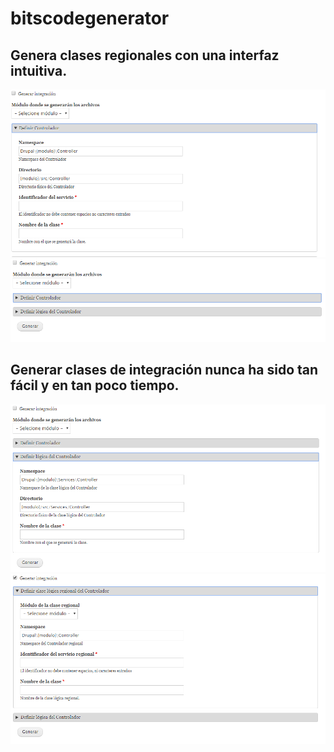# bitscodegenerator
## Genera clases regionales con una interfaz intuitiva.
![alt text](https://github.com/bitsalbertohernandez/bitscodegeneratror/blob/master/config/install/Capture3.PNG)
![alt text](https://github.com/bitsalbertohernandez/bitscodegeneratror/blob/master/config/install/Capture4.PNG)

## Generar clases de integración nunca ha sido tan fácil y en tan poco tiempo.
![alt text](https://github.com/bitsalbertohernandez/bitscodegeneratror/blob/master/config/install/Capture5.PNG)
![alt text](https://github.com/bitsalbertohernandez/bitscodegeneratror/blob/master/config/install/Capture6.PNG)
